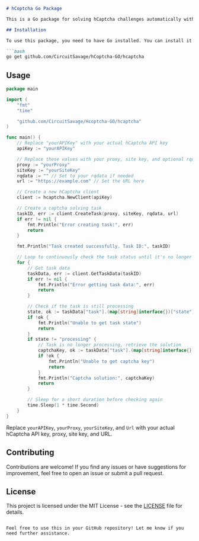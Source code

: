 ```markdown
# hCoptcha Go Package

This is a Go package for solving hCaptcha challenges automatically with [hCoptcha.online](https://hcoptcha.online). It allows you to create tasks to solve hCaptcha challenges and retrieve the solutions.

## Installation

To use this package, you need to have Go installed. You can install it using the following command:

```bash
go get github.com/CircuitSavage/hCoptcha-GO/hcaptcha
```

## Usage

```go
package main

import (
	"fmt"
	"time"

	"github.com/CircuitSavage/Hcoptcha-GO/hcaptcha"
)

func main() {
	// Replace "yourAPIKey" with your actual hCaptcha API key
	apiKey := "yourAPIKey"

	// Replace these values with your proxy, site key, and optional rqdata
	proxy := "yourProxy"
	siteKey := "yourSiteKey"
	rqdata := "" // Set to your rqdata if needed
	url := "https://example.com" // Set the URL here

	// Create a new hCaptcha client
	client := hcaptcha.NewClient(apiKey)

	// Create a captcha solving task
	taskID, err := client.CreateTask(proxy, siteKey, rqdata, url)
	if err != nil {
		fmt.Println("Error creating task:", err)
		return
	}

	fmt.Println("Task created successfully. Task ID:", taskID)

	// Loop to continuously check the task status until it's no longer processing
	for {
		// Get task data
		taskData, err := client.GetTaskData(taskID)
		if err != nil {
			fmt.Println("Error getting task data:", err)
			return
		}

		// Check if the task is still processing
		state, ok := taskData["task"].(map[string]interface{})["state"].(string)
		if !ok {
			fmt.Println("Unable to get task state")
			return
		}
		if state != "processing" {
			// Task is no longer processing, retrieve the solution
			captchaKey, ok := taskData["task"].(map[string]interface{})["captcha_key"].(string)
			if !ok {
				fmt.Println("Unable to get captcha key")
				return
			}
			fmt.Println("Captcha solution:", captchaKey)
			return
		}

		// Sleep for a short duration before checking again
		time.Sleep(1 * time.Second)
	}
}
```

Replace `yourAPIKey`, `yourProxy`, `yourSiteKey`, and `Url` with your actual hCaptcha API key, proxy, site key, and URL.

## Contributing

Contributions are welcome! If you find any issues or have suggestions for improvement, feel free to open an issue or submit a pull request.

## License

This project is licensed under the MIT License - see the [LICENSE](LICENSE) file for details.
```

Feel free to use this in your GitHub repository! Let me know if you need further assistance.
